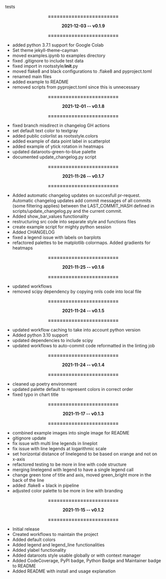 tests
<div align=center>
            <b>
            <p>========================</p>
            <p>2021-12-03   --   v0.1.9</p>
            <p>========================</p>
            </b>
        </div>

- added python 3.7.1 support for Google Colab
- Set theme jekyll-theme-cayman
- moved examples.ipynb to examples directory
- fixed .gitignore to include test data
- fixed import in rootsstyle/__init__.py
- moved flake8 and black configurations to .flake8 and pyproject.toml
- renamed main files
- added example to README
- removed scripts from pyproject.toml since this is unnecessary
<div align=center>
            <b>
            <p>========================</p>
            <p>2021-12-01   --   v0.1.8</p>
            <p>========================</p>
            </b>
        </div>
        
- fixed branch misdirect in changelog GH actions
- set default text color to textgray
- added public colorlist as rootsstyle.colors
- added example of data point label in scatterplot
- added example of ytick rotation in heatmaps
- updated dataroots-green-to-blue palette
- documented update_changelog.py script
<div align=center>
            <b>
            <p>========================</p>
            <p>2021-11-26   --   v0.1.7</p>
            <p>========================</p>
            </b>
        </div>

- Added automatic changelog updates on succesfull pr-request. Automatic changelog updates add commit messages of all commits (some filtering applies) between the LAST_COMMIT_HASH defined in scripts/update_changelog.py and the current commit.
- Added show_bar_values functionality
- restructuring src code into separate style and functions files
- create example script for mighty python session
- Added CHANGELOG
- fixed a legend issue with labels on barplots
- refactored palettes to be matplotlib colormaps. Added gradients for heatmaps
<div align=center>
            <b>
            <p>========================</p>
            <p>2021-11-25   --   v0.1.6</p>
            <p>========================</p>
            </b>
        </div>

- updated workflows
- removed scipy dependency by copying nnls code into local file
<div align=center>
            <b>
            <p>========================</p>
            <p>2021-11-24   --   v0.1.5</p>
            <p>========================</p>
            </b>
        </div>

- updated workflow caching to take into account python version
- Added python 3.10 support
- updated dependencies to include scipy
- updated workflows to auto-commit code reformatted in the linting job
<div align=center>
            <b>
            <p>========================</p>
            <p>2021-11-24   --   v0.1.4</p>
            <p>========================</p>
            </b>
        </div>

- cleaned up poetry environment
- updated palette default to represent colors in correct order
- fixed typo in chart title
<div align=center>
            <b>
            <p>========================</p>
            <p>2021-11-17   --   v0.1.3</p>
            <p>========================</p>
            </b>
        </div>

- combined example images into single image for README
- gitignore update
- fix issue with multi line legends in lineplot
- fix issue with line legends at logarithmic scale
- set horizontal distance of linelegend to be based on xrange and not on x-axis
- refactored testing to be more in line with code structure
- merging linelegend with legend to have a single legend call
- change green tone of title and axis, moved green_bright more in the back of the line
- added .flake8 + black in pipeline
- adjusted color palette to be more in line with branding
<div align=center>
            <b>
            <p>========================</p>
            <p>2021-11-15   --   v0.1.2</p>
            <p>========================</p>
            </b>
        </div>

- Initial release
- Created workflows to maintain the project
- Added default colors
- Added legend and legend_line functionalities
- Added ylabel functionality
- Added dataroots style usable globally or with context manager
- Added CodeCoverage, PyPI badge, Python Badge and Maintainer badge to README
- Added README with install and usage explanation
